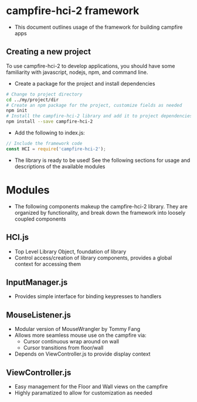 # campfire-hci-2 framework
- This document outlines usage of the framework for building campfire apps

## Creating a new project
To use campfire-hci-2 to develop applications, you should have some familiarity with javascript, nodejs, npm, and command line.

- Create a package for the project and install dependencies
```bash
# Change to project directory
cd ../my/project/dir
# Create an npm package for the project, customize fields as needed
npm init
# Install the campfire-hci-2 library and add it to project dependencies
npm install --save campfire-hci-2
```
- Add the following to index.js:
```javascript
// Include the framework code
const HCI = require('campfire-hci-2');
```

- The library is ready to be used! See the following sections for usage and descriptions of the available modules

# Modules
- The following components makeup the campfire-hci-2 library. They are organized by functionality, and break down the framework into loosely coupled components

## HCI.js
- Top Level Library Object, foundation of library
- Control access/creation of library components, provides a global context for accessing them

## InputManager.js
- Provides simple interface for binding keypresses to handlers

## MouseListener.js
- Modular version of MouseWrangler by Tommy Fang
- Allows more seamless mouse use on the campfire via:
    - Cursor continuous wrap around on wall
    - Cursor transitions from floor/wall
- Depends on ViewController.js to provide display context

## ViewController.js
- Easy management for the Floor and Wall views on the campfire
- Highly paramatized to allow for customization as needed